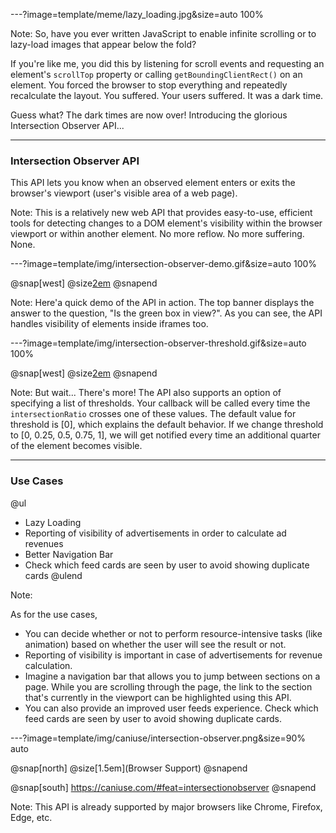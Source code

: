 ---?image=template/meme/lazy_loading.jpg&size=auto 100%

Note:
So, have you ever written JavaScript to enable infinite scrolling or to lazy-load images that appear below the fold?

If you're like me, you did this by listening for scroll events and requesting an element's `scrollTop` property or calling `getBoundingClientRect()` on an element. You forced the browser to stop everything and repeatedly recalculate the layout. You suffered. Your users suffered. It was a dark time.

Guess what? The dark times are now over! Introducing the glorious Intersection Observer API...

---

### Intersection Observer API

This API lets you know when an observed element enters or exits the browser's viewport (user's visible area of a web page).

Note:
This is a relatively new web API that provides easy-to-use, efficient tools for detecting changes to a DOM element's visibility within the browser viewport or within another element. No more reflow. No more suffering. None.

---?image=template/img/intersection-observer-demo.gif&size=auto 100%

@snap[west]
@size[2em](Demo)
@snapend

Note:
Here'a quick demo of the API in action. The top banner displays the answer to the question, "Is the green box in view?". As you can see, the API handles visibility of elements inside iframes too.

---?image=template/img/intersection-observer-threshold.gif&size=auto 100%

@snap[west]
@size[2em](Another<br>Demo)
@snapend

Note:
But wait... There's more! The API also supports an option of specifying a list of thresholds. Your callback will be called every time the `intersectionRatio` crosses one of these values. The default value for threshold is [0], which explains the default behavior. If we change threshold to [0, 0.25, 0.5, 0.75, 1], we will get notified every time an additional quarter of the element becomes visible.

---

### Use Cases

@ul
- Lazy Loading
- Reporting of visibility of advertisements in order to calculate ad revenues
- Better Navigation Bar
- Check which feed cards are seen by user to avoid showing duplicate cards
@ulend

Note:

As for the use cases,
- You can decide whether or not to perform resource-intensive tasks (like animation) based on whether the user will see the result or not.
- Reporting of visibility is important in case of advertisements for revenue calculation.
- Imagine a navigation bar that allows you to jump between sections on a page. While you are scrolling through the page, the link to the section that's currently in the viewport can be highlighted using this API.
- You can also provide an improved user feeds experience. Check which feed cards are seen by user to avoid showing duplicate cards.

---?image=template/img/caniuse/intersection-observer.png&size=90% auto

@snap[north]
@size[1.5em](Browser Support)
@snapend

@snap[south]
https://caniuse.com/#feat=intersectionobserver
@snapend

Note:
This API is already supported by major browsers like Chrome, Firefox, Edge, etc.
